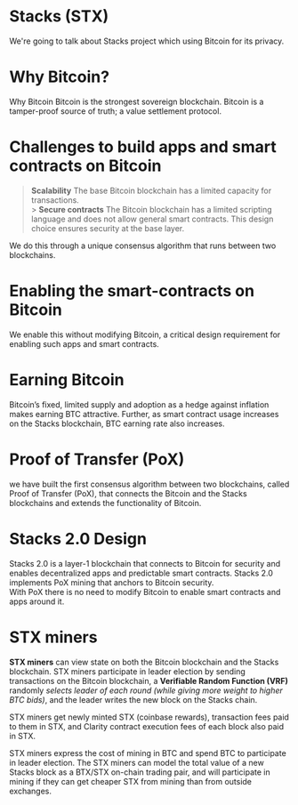 # Stacks (STX)

We're going to talk about Stacks project which using Bitcoin for its privacy.

# Why Bitcoin?

Why Bitcoin Bitcoin is the strongest sovereign blockchain. Bitcoin is a tamper-proof source of truth; a value settlement protocol.

# Challenges to build apps and smart contracts on Bitcoin

> **Scalability** The base Bitcoin blockchain has a limited capacity for transactions.
> <br /> > **Secure contracts** The Bitcoin blockchain has a limited scripting language and does not allow general smart contracts. This design choice ensures security at the base layer.
> <br />

We do this through a unique consensus algorithm that runs between two blockchains.

# Enabling the smart-contracts on Bitcoin

We enable this without modifying Bitcoin, a critical design requirement for enabling such apps and smart contracts.

# Earning Bitcoin

Bitcoin’s fixed, limited supply and adoption as a hedge against inflation makes earning BTC attractive. Further, as smart contract usage increases on the Stacks blockchain, BTC earning rate also increases.

# Proof of Transfer (PoX)

we have built the first consensus algorithm between two blockchains, called Proof of Transfer (PoX), that connects the Bitcoin and the Stacks blockchains and extends the functionality of Bitcoin.

# Stacks 2.0 Design

Stacks 2.0 is a layer-1 blockchain that connects to Bitcoin for security and enables decentralized apps and predictable smart contracts. Stacks 2.0 implements PoX mining that anchors to Bitcoin security. <br/>
With PoX there is no need to modify Bitcoin to enable smart contracts and apps around it.

# STX miners

**STX miners** can view state on both the Bitcoin blockchain and the Stacks blockchain. STX miners participate in leader election by sending transactions on the Bitcoin blockchain, a **Verifiable Random Function (VRF)** randomly _selects leader of each round (while giving more weight to higher BTC bids)_, and the leader writes the new block on the Stacks chain. <br/>

STX miners get newly minted STX (coinbase rewards), transaction fees paid to them in STX, and Clarity contract execution fees of each block also paid in STX. <br/>

STX miners express the cost of mining in BTC and spend BTC to participate in leader election. The STX miners can model the total value of a new Stacks block as a BTX/STX on-chain trading pair, and will participate in mining if they can get cheaper STX from mining than from outside exchanges.<br/>
